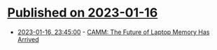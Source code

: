 # [Published on 2023-01-16](index.md)

* [2023-01-16, 23:45:00](https://hardware.slashdot.org/story/23/01/16/2237249/camm-the-future-of-laptop-memory-has-arrived?utm_source=rss1.0mainlinkanon&utm_medium=feed) - [CAMM: The Future of Laptop Memory Has Arrived](https://hardware.slashdot.org/story/23/01/16/2237249/camm-the-future-of-laptop-memory-has-arrived?utm_source=rss1.0mainlinkanon&utm_medium=feed)
